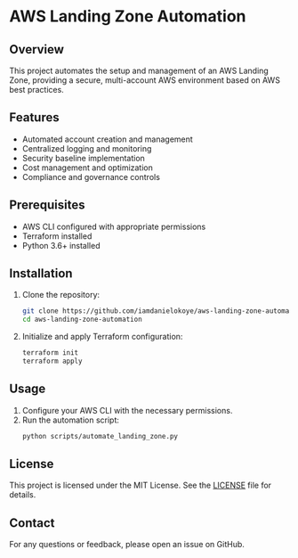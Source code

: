 # AWS Landing Zone Automation

## Overview

This project automates the setup and management of an AWS Landing Zone, providing a secure, multi-account AWS environment based on AWS best practices.

## Features

- Automated account creation and management
- Centralized logging and monitoring
- Security baseline implementation
- Cost management and optimization
- Compliance and governance controls

## Prerequisites

- AWS CLI configured with appropriate permissions
- Terraform installed
- Python 3.6+ installed

## Installation

1. Clone the repository:
    ```sh
    git clone https://github.com/iamdanielokoye/aws-landing-zone-automation.git
    cd aws-landing-zone-automation
    ```

2. Initialize and apply Terraform configuration:
    ```sh
    terraform init
    terraform apply
    ```

## Usage

1. Configure your AWS CLI with the necessary permissions.
2. Run the automation script:
    ```sh
    python scripts/automate_landing_zone.py
    ```

## License

This project is licensed under the MIT License. See the [LICENSE](LICENSE) file for details.

## Contact

For any questions or feedback, please open an issue on GitHub.
